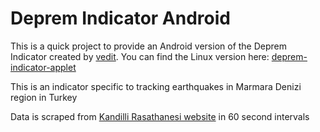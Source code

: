 # Deprem Indicator Android

This is a quick project to provide an Android version of the Deprem Indicator created by [vedit](https://github.com/vedit).
You can find the Linux version here: [deprem-indicator-applet](https://github.com/vedit/deprem-indicator-applet)

This is an indicator specific to tracking earthquakes in Marmara Denizi region in Turkey

Data is scraped from [Kandilli Rasathanesi website](http://www.koeri.boun.edu.tr/scripts/lst4.asp) in 60 second intervals 
